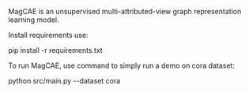 
MagCAE is an unsupervised multi-attributed-view graph representation learning model.

Install requirements use:

pip install -r requirements.txt

To run MagCAE, use command to simply run a demo on cora dataset:

python src/main.py --dataset cora